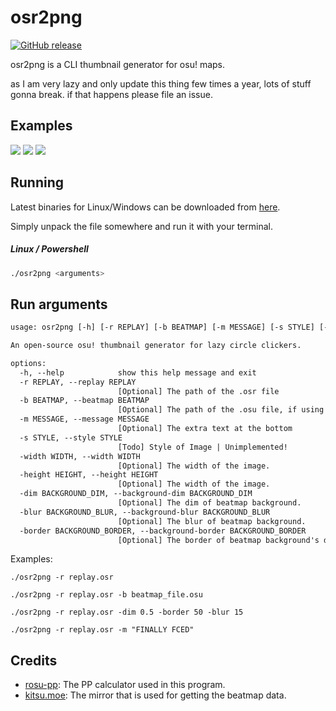 # osr2png

[![GitHub release](https://img.shields.io/github/release/xjunko/osr2png.svg?style=for-the-badge&logo=appveyor)](https://github.com/xjunko/osr2png/releases/latest)

osr2png is a CLI thumbnail generator for osu! maps.

as I am very lazy and only update this thing few times a year, lots of stuff gonna break. if that happens please file an issue.

## Examples
![](https://cdn.discordapp.com/attachments/703552229680087042/1051772453157871616/Vmdiqxj.png)
![](https://cdn.discordapp.com/attachments/703552229680087042/1051775122790416404/umTspt7.png)
![](https://cdn.discordapp.com/attachments/703552229680087042/1051775374725500968/UfHxc0O.png)


## Running

Latest binaries for Linux/Windows can be downloaded from [here](https://github.com/xjunko/osr2png/releases/latest).


Simply unpack the file somewhere and run it with your terminal.


##### Linux / Powershell
```bash
./osr2png <arguments>
```

## Run arguments
```txt
usage: osr2png [-h] [-r REPLAY] [-b BEATMAP] [-m MESSAGE] [-s STYLE] [-width WIDTH] [-height HEIGHT] [-dim BACKGROUND_DIM] [-blur BACKGROUND_BLUR] [-border BACKGROUND_BORDER]

An open-source osu! thumbnail generator for lazy circle clickers.

options:
  -h, --help            show this help message and exit
  -r REPLAY, --replay REPLAY
                        [Optional] The path of the .osr file
  -b BEATMAP, --beatmap BEATMAP
                        [Optional] The path of the .osu file, if using a custom beatmap.
  -m MESSAGE, --message MESSAGE
                        [Optional] The extra text at the bottom
  -s STYLE, --style STYLE
                        [Todo] Style of Image | Unimplemented!
  -width WIDTH, --width WIDTH
                        [Optional] The width of the image.
  -height HEIGHT, --height HEIGHT
                        [Optional] The width of the image.
  -dim BACKGROUND_DIM, --background-dim BACKGROUND_DIM
                        [Optional] The dim of beatmap background.
  -blur BACKGROUND_BLUR, --background-blur BACKGROUND_BLUR
                        [Optional] The blur of beatmap background.
  -border BACKGROUND_BORDER, --background-border BACKGROUND_BORDER
                        [Optional] The border of beatmap background's dim.
```

Examples:

```
./osr2png -r replay.osr 

./osr2png -r replay.osr -b beatmap_file.osu

./osr2png -r replay.osr -dim 0.5 -border 50 -blur 15

./osr2png -r replay.osr -m "FINALLY FCED"
```

## Credits

* [rosu-pp](https://github.com/MaxOhn/rosu-pp): The PP calculator used in this program.
* [kitsu.moe](https://kitsu.moe/): The mirror that is used for getting the beatmap
 data.